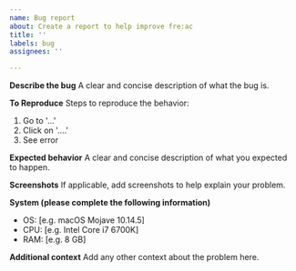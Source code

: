 ```yaml
---
name: Bug report
about: Create a report to help improve fre:ac
title: ''
labels: bug
assignees: ''

---
```


**Describe the bug**
A clear and concise description of what the bug is.

**To Reproduce**
Steps to reproduce the behavior:
1. Go to '...'
2. Click on '....'
3. See error

**Expected behavior**
A clear and concise description of what you expected to happen.

**Screenshots**
If applicable, add screenshots to help explain your problem.

**System (please complete the following information)**
 - OS: [e.g. macOS Mojave 10.14.5]
 - CPU: [e.g. Intel Core i7 6700K]
 - RAM: [e.g. 8 GB]

**Additional context**
Add any other context about the problem here.
